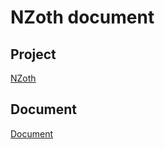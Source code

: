 # NZoth document

## Project

[NZoth](https://github.com/yizhi996/nzoth)

## Document

[Document](https://nzothdev.com)
